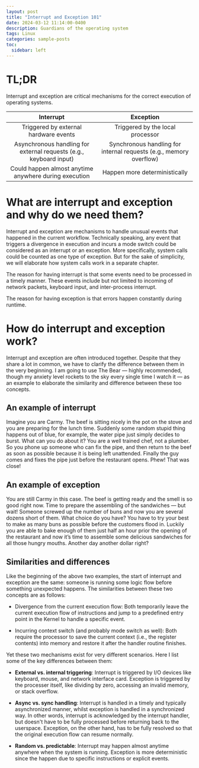 ```yaml
---
layout: post
title: "Interrupt and Exception 101"
date: 2024-03-12 11:14:00-0400
description: Guardians of the operating system
tags: Linux
categories: sample-posts
toc:
  sidebar: left
---
```


# TL;DR

Interrupt and exception are critical mechanisms for the correct execution of operating systems.  

|                             Interrupt                              |                             Exception                              |
| :----------------------------------------------------------------: | :----------------------------------------------------------------: |
|               Triggered by external hardware events                |                  Triggered by the local processor                  |
| Asynchronous handling for external requests (e.g., keyboard input) | Synchronous handling for internal requests (e.g., memory overflow) |
|       Could happen almost anytime anywhere during execution        |                   Happen more deterministically                    |

# What are interrupt and exception and why do we need them?

Interrupt and exception are mechanisms to handle unusual events that happened in the current workflow. Technically speaking, any event that triggers a divergence in execution and incurs a mode switch could be considered as an interrupt or an exception. More specifically, system calls could be counted as one type of exception. But for the sake of simplicity, we will elaborate how system calls work in a separate chapter.

The reason for having interrupt is that some events need to be processed in a timely manner. These events include but not limited to incoming of network packets, keyboard input, and inter-process interrupt.

The reason for having exception is that errors happen constantly during runtime.

# How do interrupt and exception work?

Interrupt and exception are often introduced together. Despite that they share a lot in common, we have to clarify the difference between them in the very beginning. I am going to use The Bear — highly recommended, though my anxiety level rockets to the sky every single time I watch it — as an example to elaborate the similarity and difference between these too concepts.

## An example of interrupt

Imagine you are Carmy. The beef is sitting nicely in the pot on the stove and you are preparing for the lunch time. Suddenly some random stupid thing happens out of blue, for example, the water pipe just simply decides to burst. What can you do about it? You are a well trained chef, not a plumber. So you phone up someone who can fix the pipe, and then return to the beef as soon as possible because it is being left unattended. Finally the guy comes and fixes the pipe just before the restaurant opens. Phew! That was close!

## An example of exception

You are still Carmy in this case. The beef is getting ready and the smell is so good right now. Time to prepare the assembling of the sandwiches — but wait! Someone screwed up the number of buns and now you are several dozens short of them. What choice do you have? You have to try your best to make as many buns as possible before the customers flood in. Luckily you are able to bake enough of them just half an hour prior the opening of the restaurant and now it’s time to assemble some delicious sandwiches for all those hungry mouths. Another day another dollar right?

## Similarities and differences

Like the beginning of the above two examples, the start of interrupt and exception are the same: someone is running some logic flow before something unexpected happens. The similarities between these two concepts are as follows:

- Divergence from the current execution flow: Both temporarily leave the current execution flow of instructions and jump to a predefined entry point in the Kernel to handle a specific event.

- Incurring context switch (and probably mode switch as well): Both require the processor to save the current context (i.e., the register contents) into memory and restore it after the handler routine finishes.

Yet these two mechanisms exist for very different scenarios. Here I list some of the key differences between them:

- **External vs. internal triggering**: Interrupt is triggered by I/O devices like keyboard, mouse, and network interface card. Exception is triggered by the processer itself, like dividing by zero, accessing an invalid memory, or stack overflow.

- **Async vs. sync handling**: Interrupt is handled in a timely and typically asynchronized manner, whilst exception is handled in a synchronized way. In other words, interrupt is acknowledged by the interrupt handler, but doesn't have to be fully processed before returning back to the userspace. Exception, on the other hand, has to be fully resolved so that the original execution flow can resume normally.

- **Random vs. predictable**: Interrupt may happen almost anytime anywhere when the system is running. Exception is more deterministic since the happen due to specific instructions or explicit events.
